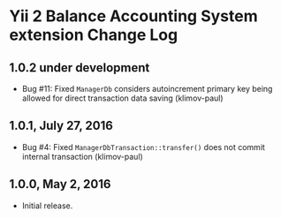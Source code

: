 Yii 2 Balance Accounting System extension Change Log
====================================================

1.0.2 under development
-----------------------

- Bug #11: Fixed `ManagerDb` considers autoincrement primary key being allowed for direct transaction data saving (klimov-paul)


1.0.1, July 27, 2016
--------------------

- Bug #4: Fixed `ManagerDbTransaction::transfer()` does not commit internal transaction (klimov-paul)


1.0.0, May 2, 2016
------------------

- Initial release.
